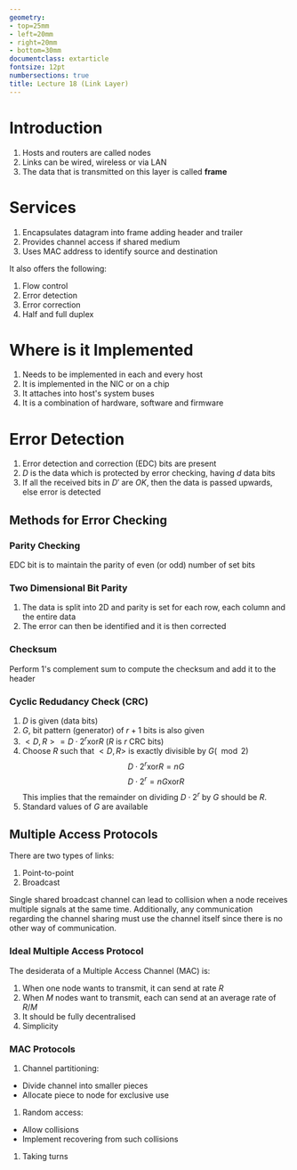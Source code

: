 ```yaml
---
geometry:
- top=25mm
- left=20mm
- right=20mm
- bottom=30mm
documentclass: extarticle
fontsize: 12pt
numbersections: true
title: Lecture 18 (Link Layer)
--- 
```


# Introduction
1. Hosts and routers are called nodes
1. Links can be wired, wireless or via LAN
1. The data that is transmitted on this layer is called **frame**

# Services
1. Encapsulates datagram into frame adding header and trailer
1. Provides channel access if shared medium
1. Uses MAC address to identify source and destination

It also offers the following:
1. Flow control
1. Error detection
1. Error correction
1. Half and full duplex

# Where is it Implemented
1. Needs to be implemented in each and every host
1. It is implemented in the NIC or on a chip
1. It attaches into host's system buses
1. It is a combination of hardware, software and firmware

# Error Detection
1. Error detection and correction (EDC) bits are present
1. $D$ is the data which is protected by error checking, having $d$ data bits
1. If all the received bits in $D'$ are *OK*, then the data is passed upwards, else error is detected

## Methods for Error Checking

### Parity Checking
EDC bit is to maintain the parity of even (or odd) number of set bits

### Two Dimensional Bit Parity
1. The data is split into 2D and parity is set for each row, each column and the entire data
1. The error can then be identified and it is then corrected

### Checksum
Perform 1's complement sum to compute the checksum and add it to the header

### Cyclic Redudancy Check (CRC)
1. $D$ is given (data bits)
1. $G$, bit pattern (generator) of $r+1$ bits is also given
1. $<D, R> = D\cdot 2^r \text{xor} R$ ($R$ is $r$ CRC bits)
1. Choose $R$ such that $<D, R>$ is exactly divisible by $G (\mod 2)$
$$D\cdot 2^r \text{xor} R = nG$$
$$D\cdot 2^r = nG \text{xor} R$$
This implies that the remainder on dividing $D\cdot 2^r$ by $G$ should be $R$.
1. Standard values of $G$ are available

## Multiple Access Protocols
There are two types of links:

1. Point-to-point
1. Broadcast

Single shared broadcast channel can lead to collision when a node receives multiple signals at the same time. Additionally, any communication regarding the channel sharing must use the channel itself since there is no other way of communication.

### Ideal Multiple Access Protocol
The desiderata of a Multiple Access Channel (MAC) is:

1. When one node wants to transmit, it can send at rate $R$
1. When $M$ nodes want to transmit, each can send at an average rate of $R/M$
1. It should be fully decentralised
1. Simplicity

### MAC Protocols
1. Channel partitioning:
  - Divide channel into smaller pieces
  - Allocate piece to node for exclusive use
1. Random access:
  - Allow collisions
  - Implement recovering from such collisions
1. Taking turns
